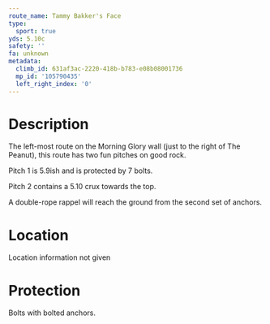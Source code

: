 ```yaml
---
route_name: Tammy Bakker's Face
type:
  sport: true
yds: 5.10c
safety: ''
fa: unknown
metadata:
  climb_id: 631af3ac-2220-418b-b783-e08b08001736
  mp_id: '105790435'
  left_right_index: '0'
---
```

# Description
The left-most route on the Morning Glory wall (just to the right of The Peanut), this route has two fun pitches on good rock.

Pitch 1 is 5.9ish and is protected by 7 bolts.

Pitch 2 contains a 5.10 crux towards the top.

A double-rope rappel will reach the ground from the second set of anchors.

# Location
Location information not given

# Protection
Bolts with bolted anchors.
